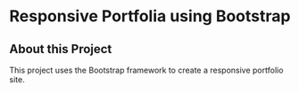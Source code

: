 # Responsive Portfolia using Bootstrap

## About this Project

This project uses the Bootstrap framework to create a responsive portfolio site.
